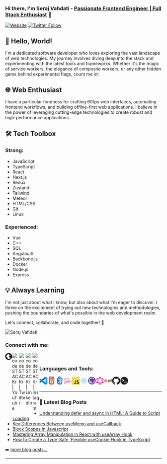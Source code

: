 ### Hi there, I'm Seraj Vahdati - [Passionate Frontend Engineer | Full Stack Enthusiast][website] 👋

[![Website](https://img.shields.io/website?label=seraj.me&style=for-the-badge&url=https://seraj.me)](https://seraj.me)
[![Twitter Follow](https://img.shields.io/twitter/follow/seraj?color=1DA1F2&logo=twitter&style=for-the-badge)](https://twitter.com/intent/follow?original_referer=https://github.com/seraj&screen_name=seraj)

## 👋 Hello, World!

I'm a dedicated software developer who loves exploring the vast landscape of web technologies. My journey involves diving deep into the stack and experimenting with the latest tools and frameworks. Whether it's the magic of service workers, the elegance of composite workers, or any other hidden gems behind experimental flags, count me in!

## 🌐 Web Enthusiast

I have a particular fondness for crafting 60fps web interfaces, automating frontend workflows, and building offline-first web applications. I believe in the power of leveraging cutting-edge technologies to create robust and high-performance applications.

## 🛠️ Tech Toolbox

### Strong:

- JavaScript
- TypeScript
- React
- Next.js
- Redux
- Zustand
- Tailwind
- Meteor
- HTML/CSS
- Git
- Linux

### Experienced:

- Vue
- C++
- SQL
- AngularJS
- Backbone.js
- Docker
- Node.js
- Express

## 💡 Always Learning

I'm not just about what I know, but also about what I'm eager to discover. I thrive on the excitement of trying out new technologies and methodologies, pushing the boundaries of what's possible in the web development realm.

Let's connect, collaborate, and code together! 🤝


<p align="left"> <img src="https://komarev.com/ghpvc/?username=seraj&label=Profile%20views&color=0e75b6&style=flat" alt="Seraj Vahdati" /> </p>

### Connect with me:

[<img align="left" alt="codeSTACKr.com" width="22px" src="https://raw.githubusercontent.com/iconic/open-iconic/master/svg/globe.svg" />][website]
[<img align="left" alt="codeSTACKr | YouTube" width="22px" src="https://cdn.jsdelivr.net/npm/simple-icons@v3/icons/youtube.svg" />][youtube]
[<img align="left" alt="codeSTACKr | Twitter" width="22px" src="https://cdn.jsdelivr.net/npm/simple-icons@v3/icons/twitter.svg" />][twitter]
[<img align="left" alt="codeSTACKr | LinkedIn" width="22px" src="https://cdn.jsdelivr.net/npm/simple-icons@v3/icons/linkedin.svg" />][linkedin]
[<img align="left" alt="codeSTACKr | Instagram" width="22px" src="https://cdn.jsdelivr.net/npm/simple-icons@v3/icons/instagram.svg" />][instagram]

<br />

### Languages and Tools:

<img align="left" alt="Visual Studio Code" width="26px" src="https://raw.githubusercontent.com/github/explore/80688e429a7d4ef2fca1e82350fe8e3517d3494d/topics/visual-studio-code/visual-studio-code.png" /> 
<img align="left" alt="HTML5" width="26px" src="https://raw.githubusercontent.com/github/explore/80688e429a7d4ef2fca1e82350fe8e3517d3494d/topics/html/html.png" />
<img align="left" alt="CSS3" width="26px" src="https://raw.githubusercontent.com/github/explore/80688e429a7d4ef2fca1e82350fe8e3517d3494d/topics/css/css.png" />
<img align="left" alt="Sass" width="26px" src="https://raw.githubusercontent.com/github/explore/80688e429a7d4ef2fca1e82350fe8e3517d3494d/topics/sass/sass.png" />
<img align="left" alt="JavaScript" width="26px" src="https://raw.githubusercontent.com/github/explore/80688e429a7d4ef2fca1e82350fe8e3517d3494d/topics/javascript/javascript.png" />
<img align="left" alt="React" width="26px" src="https://raw.githubusercontent.com/github/explore/80688e429a7d4ef2fca1e82350fe8e3517d3494d/topics/react/react.png" />
<img align="left" alt="Gatsby" width="26px" src="https://raw.githubusercontent.com/github/explore/e94815998e4e0713912fed477a1f346ec04c3da2/topics/gatsby/gatsby.png" />
<img align="left" alt="GraphQL" width="26px" src="https://raw.githubusercontent.com/github/explore/80688e429a7d4ef2fca1e82350fe8e3517d3494d/topics/graphql/graphql.png" />
<img align="left" alt="Git" width="26px" src="https://raw.githubusercontent.com/github/explore/80688e429a7d4ef2fca1e82350fe8e3517d3494d/topics/git/git.png" />
<img align="left" alt="GitHub" width="26px" src="https://raw.githubusercontent.com/github/explore/78df643247d429f6cc873026c0622819ad797942/topics/github/github.png" />
<img align="left" alt="Terminal" width="26px" src="https://raw.githubusercontent.com/github/explore/80688e429a7d4ef2fca1e82350fe8e3517d3494d/topics/terminal/terminal.png" />

<br />
<br />

---

### 📕 Latest Blog Posts

<!-- BLOG-POST-LIST:START -->

- [Understanding defer and async in HTML: A Guide to Script Loading](https://seraj.me/blog/script-defer-async)
- [Key Differences Between useMemo and useCallback](https://seraj.me/blog/useCallback-useMemo)
- [Block Scopes in Javascript](https://seraj.me/blog/Block-scope-in-javascript)
- [Mastering Array Manipulation in React with useArray Hook](https://seraj.me/blog/useArray-hook)
- [How to Create a Type-Safe, Flexible useCookie Hook in TypeScript](https://seraj.me/blog/useCookie-hook)
<!-- BLOG-POST-LIST:END -->

➡️ [more blog posts...][website]

---

[website]: https://seraj.me
[course]: http://vsCodeHero.com
[twitter]: https://twitter.com/seraj
[youtube]: https://www.youtube.com/channel/UC1zhubemEsJkcwXJugzGxrA
[instagram]: https://instagram.com/svahdati
[linkedin]: https://linkedin.com/in/svahdati

